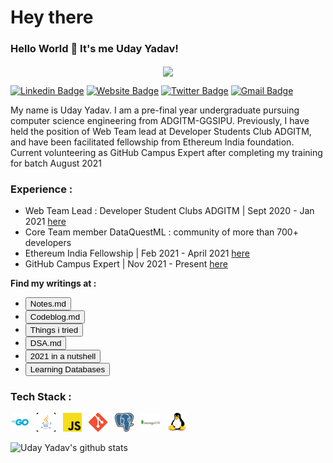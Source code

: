 # Hey there

### Hello World 👋 It's me Uday Yadav!

<p align="center">
<img align="center" src="https://media.giphy.com/media/1fhj2FW0661V3Nb2Me/giphy.gif" width="130">
<br>

[![Linkedin Badge](https://img.shields.io/badge/-Uday_Yadav-blue?style=flat&logo=Linkedin&logoColor=white&link=https://www.linkedin.com/in/uday-yadav-cs/)](https://www.linkedin.com/in/uday-yadav-cs/)
[![Website Badge](https://img.shields.io/badge/-resume-site?style=flat&logo=Google-Chrome&logoColor=white&link=https:https://uday-yadav.web.app)](https://uday-yadav.web.app/)
[![Twitter Badge](https://img.shields.io/badge/-@yadav117uday-blue?style=flat&labelColor=1ca0f1&logo=twitter&logoColor=white&link=https:https://twitter.com/yadav117uday)](https://twitter.com/yadav117uday)
[![Gmail Badge](https://img.shields.io/badge/-mail_me-blue?style=flat&logo=Gmail&logoColor=white&link=mailto:yadav117uday@outlook.com)](mailto:yadav117uday@outlook.com)
<br>

My name is Uday Yadav. I am a pre-final year undergraduate pursuing computer science engineering from ADGITM-GGSIPU. Previously, I have held the position of Web Team lead at Developer Students Club ADGITM, and have been facilitated fellowship from Ethereum India foundation. Current volunteering as GitHub Campus Expert after completing my training for batch August 2021

### Experience : 
- Web Team Lead : Developer Student Clubs ADGITM | Sept 2020 - Jan 2021 [here](https://dsc-adgitm.web.app/)
- Core Team member DataQuestML : community of more than 700+ developers
- Ethereum India Fellowship | Feb 2021 - April 2021 [here](https://devfolio.co/blog/devfolio-ethereum-india-fellowship-2-0-is-here/)
- GitHub Campus Expert | Nov 2021 - Present [here](https://githubcampus.expert/dev117uday/)

**Find my writings at :**

- [<button >Notes.md</button>](https://dev117uday.gitbook.io/notes-md/)
- [<button >Codeblog.md</button>](https://dev117uday.github.io/codeblog/)
- [<button >Things i tried</button>](https://github.com/dev117uday/timeline/blob/main/learned.md)
- [<button >DSA.md</button>](https://dev117uday.gitbook.io/dsa/)
- [<button >2021 in a nutshell</button>](https://github.com/dev117uday/timeline/blob/main/2021.md/)
- [<button >Learning Databases</button>](https://dev117uday.gitbook.io/databases/)


### Tech Stack :

<code><img height="30" width="30" src="./icons/golang.jpg"></code> &nbsp;
<code><img height="30" width="30" src="./icons/java.png"></code> &nbsp;
<code><img height="30" width="30" src="./icons/js.png"></code> &nbsp;
<code><img height="30" width="30" src="./icons/git.png"></code> &nbsp;
<code><img height="30" width="30" src="./icons/postgres.png"></code> &nbsp;
<code><img height="30" width="30" src="./icons/mongodb.png"></code> &nbsp;
<code><img height="30" width="30" src="./icons/linux.png"></code> &nbsp;


![Uday Yadav's github stats](https://github-readme-stats.vercel.app/api?username=dev117uday&show_icons=true,theme=chartreuse-dark)
